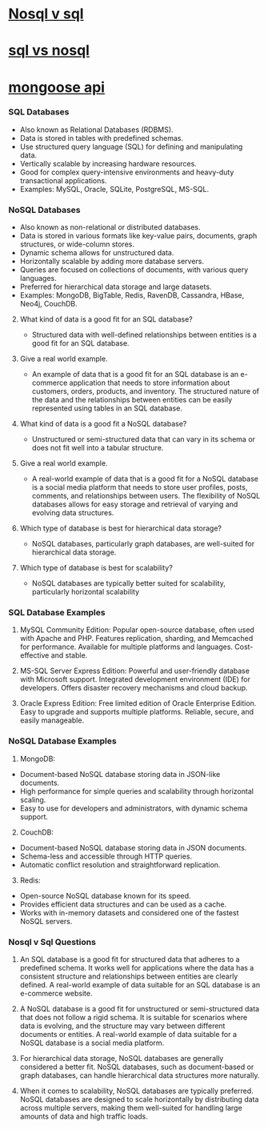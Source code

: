 # [Nosql v sql](https://www.thegeekstuff.com/2014/01/sql-vs-nosql-db/?utm_source=tuicool)

# [sql vs nosql](https://www.youtube.com/watch?v=ZS_kXvOeQ5Y)

# [mongoose api](https://mongoosejs.com/docs/api/model.html#Model())

### SQL Databases

* Also known as Relational Databases (RDBMS).
* Data is stored in tables with predefined schemas.
* Use structured query language (SQL) for defining and manipulating data.
* Vertically scalable by increasing hardware resources.
* Good for complex query-intensive environments and heavy-duty transactional applications.
* Examples: MySQL, Oracle, SQLite, PostgreSQL, MS-SQL.

### NoSQL Databases

* Also known as non-relational or distributed databases.
* Data is stored in various formats like key-value pairs, documents, graph structures, or wide-column stores.
* Dynamic schema allows for unstructured data.
* Horizontally scalable by adding more database servers.
* Queries are focused on collections of documents, with various query languages.
* Preferred for hierarchical data storage and large datasets.
* Examples: MongoDB, BigTable, Redis, RavenDB, Cassandra, HBase, Neo4j, CouchDB.

2. What kind of data is a good fit for an SQL database?

    - Structured data with well-defined relationships between entities is a good fit for an SQL database. 

3. Give a real world example.

    - An example of data that is a good fit for an SQL database is an e-commerce application that needs to store information about customers, orders, products, and inventory. The structured nature of the data and the relationships between entities can be easily represented using tables in an SQL database.

4. What kind of data is a good fit a NoSQL database?

    - Unstructured or semi-structured data that can vary in its schema or does not fit well into a tabular structure.

5. Give a real world example.

    - A real-world example of data that is a good fit for a NoSQL database is a social media platform that needs to store user profiles, posts, comments, and relationships between users. The flexibility of NoSQL databases allows for easy storage and retrieval of varying and evolving data structures.

6. Which type of database is best for hierarchical data storage?

    - NoSQL databases, particularly graph databases, are well-suited for hierarchical data storage. 

7. Which type of database is best for scalability?

    - NoSQL databases are typically better suited for scalability, particularly horizontal scalability

### SQL Database Examples

1. MySQL Community Edition:
Popular open-source database, often used with Apache and PHP.
Features replication, sharding, and Memcached for performance.
Available for multiple platforms and languages.
Cost-effective and stable.

2. MS-SQL Server Express Edition:
Powerful and user-friendly database with Microsoft support.
Integrated development environment (IDE) for developers.
Offers disaster recovery mechanisms and cloud backup.

3. Oracle Express Edition:
Free limited edition of Oracle Enterprise Edition.
Easy to upgrade and supports multiple platforms.
Reliable, secure, and easily manageable.

### NoSQL Database Examples

1. MongoDB:

* Document-based NoSQL database storing data in JSON-like documents.
* High performance for simple queries and scalability through horizontal scaling.
* Easy to use for developers and administrators, with dynamic schema support.

2. CouchDB:

* Document-based NoSQL database storing data in JSON documents.
* Schema-less and accessible through HTTP queries.
* Automatic conflict resolution and straightforward replication.

3. Redis:

* Open-source NoSQL database known for its speed.
* Provides efficient data structures and can be used as a cache.
* Works with in-memory datasets and considered one of the fastest NoSQL servers.

### Nosql v Sql Questions

1. An SQL database is a good fit for structured data that adheres to a predefined schema. It works well for applications where the data has a consistent structure and relationships between entities are clearly defined. A real-world example of data suitable for an SQL database is an e-commerce website.

2. A NoSQL database is a good fit for unstructured or semi-structured data that does not follow a rigid schema. It is suitable for scenarios where data is evolving, and the structure may vary between different documents or entities. A real-world example of data suitable for a NoSQL database is a social media platform.

3. For hierarchical data storage, NoSQL databases are generally considered a better fit. NoSQL databases, such as document-based or graph databases, can handle hierarchical data structures more naturally.

4. When it comes to scalability, NoSQL databases are typically preferred. NoSQL databases are designed to scale horizontally by distributing data across multiple servers, making them well-suited for handling large amounts of data and high traffic loads.
 	